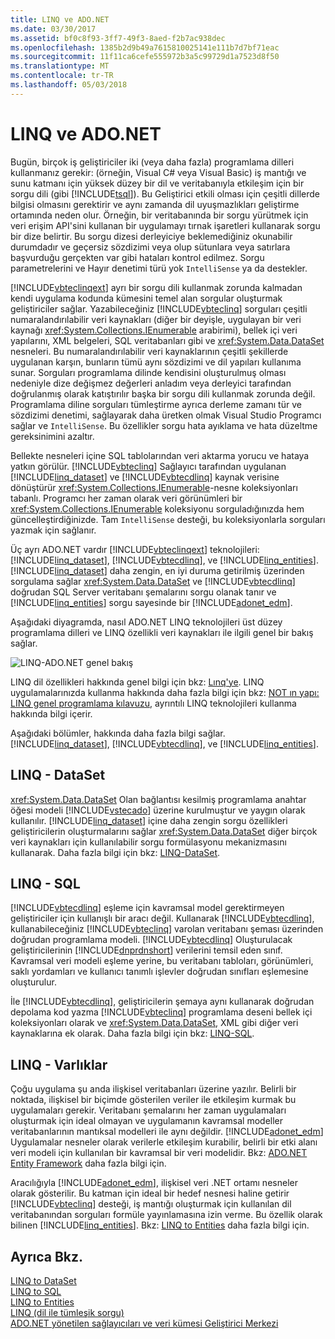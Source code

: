 ```yaml
---
title: LINQ ve ADO.NET
ms.date: 03/30/2017
ms.assetid: bf0c8f93-3ff7-49f3-8aed-f2b7ac938dec
ms.openlocfilehash: 1385b2d9b49a7615810025141e111b7d7bf71eac
ms.sourcegitcommit: 11f11ca6cefe555972b3a5c99729d1a7523d8f50
ms.translationtype: MT
ms.contentlocale: tr-TR
ms.lasthandoff: 05/03/2018
---
```

# <a name="linq-and-adonet"></a>LINQ ve ADO.NET
Bugün, birçok iş geliştiriciler iki (veya daha fazla) programlama dilleri kullanmanız gerekir: (örneğin, Visual C# veya Visual Basic) iş mantığı ve sunu katmanı için yüksek düzey bir dil ve veritabanıyla etkileşim için bir sorgu dili (gibi [!INCLUDE[tsql](../../../../includes/tsql-md.md)]). Bu Geliştirici etkili olması için çeşitli dillerde bilgisi olmasını gerektirir ve aynı zamanda dil uyuşmazlıkları geliştirme ortamında neden olur. Örneğin, bir veritabanında bir sorgu yürütmek için veri erişim API'sini kullanan bir uygulamayı tırnak işaretleri kullanarak sorgu bir dize belirtir. Bu sorgu dizesi derleyiciye beklemediğiniz okunabilir durumdadır ve geçersiz sözdizimi veya olup sütunlara veya satırlara başvurduğu gerçekten var gibi hataları kontrol edilmez. Sorgu parametrelerini ve Hayır denetimi türü yok `IntelliSense` ya da destekler.  
  
 [!INCLUDE[vbteclinqext](../../../../includes/vbteclinqext-md.md)] ayrı bir sorgu dili kullanmak zorunda kalmadan kendi uygulama kodunda kümesini temel alan sorgular oluşturmak geliştiriciler sağlar. Yazabileceğiniz [!INCLUDE[vbteclinq](../../../../includes/vbteclinq-md.md)] sorguları çeşitli numaralandırılabilir veri kaynakları (diğer bir deyişle, uygulayan bir veri kaynağı <xref:System.Collections.IEnumerable> arabirimi), bellek içi veri yapılarını, XML belgeleri, SQL veritabanları gibi ve <xref:System.Data.DataSet> nesneleri. Bu numaralandırılabilir veri kaynaklarının çeşitli şekillerde uygulanan karşın, bunların tümü aynı sözdizimi ve dil yapıları kullanıma sunar. Sorguları programlama dilinde kendisini oluşturulmuş olması nedeniyle dize değişmez değerleri anladım veya derleyici tarafından doğrulanmış olarak katıştırılır başka bir sorgu dili kullanmak zorunda değil. Programlama diline sorguları tümleştirme ayrıca derleme zamanı tür ve sözdizimi denetimi, sağlayarak daha üretken olmak Visual Studio Programcı sağlar ve `IntelliSense`. Bu özellikler sorgu hata ayıklama ve hata düzeltme gereksinimini azaltır.  
  
 Bellekte nesneleri içine SQL tablolarından veri aktarma yorucu ve hataya yatkın görülür. [!INCLUDE[vbteclinq](../../../../includes/vbteclinq-md.md)] Sağlayıcı tarafından uygulanan [!INCLUDE[linq_dataset](../../../../includes/linq-dataset-md.md)] ve [!INCLUDE[vbtecdlinq](../../../../includes/vbtecdlinq-md.md)] kaynak verisine dönüştürür <xref:System.Collections.IEnumerable>-nesne koleksiyonları tabanlı. Programcı her zaman olarak veri görünümleri bir <xref:System.Collections.IEnumerable> koleksiyonu sorguladığınızda hem güncelleştirdiğinizde. Tam `IntelliSense` desteği, bu koleksiyonlarla sorguları yazmak için sağlanır.  
  
 Üç ayrı ADO.NET vardır [!INCLUDE[vbteclinqext](../../../../includes/vbteclinqext-md.md)] teknolojileri: [!INCLUDE[linq_dataset](../../../../includes/linq-dataset-md.md)], [!INCLUDE[vbtecdlinq](../../../../includes/vbtecdlinq-md.md)], ve [!INCLUDE[linq_entities](../../../../includes/linq-entities-md.md)]. [!INCLUDE[linq_dataset](../../../../includes/linq-dataset-md.md)] daha zengin, en iyi duruma getirilmiş üzerinden sorgulama sağlar <xref:System.Data.DataSet> ve [!INCLUDE[vbtecdlinq](../../../../includes/vbtecdlinq-md.md)] doğrudan SQL Server veritabanı şemalarını sorgu olanak tanır ve [!INCLUDE[linq_entities](../../../../includes/linq-entities-md.md)] sorgu sayesinde bir [!INCLUDE[adonet_edm](../../../../includes/adonet-edm-md.md)].  
  
 Aşağıdaki diyagramda, nasıl ADO.NET LINQ teknolojileri üst düzey programlama dilleri ve LINQ özellikli veri kaynakları ile ilgili genel bir bakış sağlar.  
  
 ![LINQ-ADO.NET genel bakış](../../../../docs/framework/data/adonet/media/dpue-linqtoadonetoverview-bpuedev11.gif "DPUE_LinqToAdoNetOverview_bpuedev11")  
  
 LINQ dil özellikleri hakkında genel bilgi için bkz: [Lınq'ye](http://msdn.microsoft.com/library/24dddf19-12a0-4707-a4bc-eba4fa7f219e). LINQ uygulamalarınızda kullanma hakkında daha fazla bilgi için bkz: [NOT ın yapı: LINQ genel programlama kılavuzu](http://msdn.microsoft.com/library/609c7a6b-cbdd-429d-99f3-78d13d3bc049), ayrıntılı LINQ teknolojileri kullanma hakkında bilgi içerir.  
  
 Aşağıdaki bölümler, hakkında daha fazla bilgi sağlar. [!INCLUDE[linq_dataset](../../../../includes/linq-dataset-md.md)], [!INCLUDE[vbtecdlinq](../../../../includes/vbtecdlinq-md.md)], ve [!INCLUDE[linq_entities](../../../../includes/linq-entities-md.md)].  
  
## <a name="linq-to-dataset"></a>LINQ - DataSet  
 <xref:System.Data.DataSet> Olan bağlantısı kesilmiş programlama anahtar öğesi modeli [!INCLUDE[vstecado](../../../../includes/vstecado-md.md)] üzerine kurulmuştur ve yaygın olarak kullanılır. [!INCLUDE[linq_dataset](../../../../includes/linq-dataset-md.md)] içine daha zengin sorgu özellikleri geliştiricilerin oluşturmalarını sağlar <xref:System.Data.DataSet> diğer birçok veri kaynakları için kullanılabilir sorgu formülasyonu mekanizmasını kullanarak. Daha fazla bilgi için bkz: [LINQ-DataSet](../../../../docs/framework/data/adonet/linq-to-dataset.md).  
  
## <a name="linq-to-sql"></a>LINQ - SQL  
 [!INCLUDE[vbtecdlinq](../../../../includes/vbtecdlinq-md.md)] eşleme için kavramsal model gerektirmeyen geliştiriciler için kullanışlı bir aracı değil. Kullanarak [!INCLUDE[vbtecdlinq](../../../../includes/vbtecdlinq-md.md)], kullanabileceğiniz [!INCLUDE[vbteclinq](../../../../includes/vbteclinq-md.md)] varolan veritabanı şeması üzerinden doğrudan programlama modeli. [!INCLUDE[vbtecdlinq](../../../../includes/vbtecdlinq-md.md)] Oluşturulacak geliştiricilerinin [!INCLUDE[dnprdnshort](../../../../includes/dnprdnshort-md.md)] verilerini temsil eden sınıf. Kavramsal veri modeli eşleme yerine, bu veritabanı tabloları, görünümleri, saklı yordamları ve kullanıcı tanımlı işlevler doğrudan sınıfları eşlemesine oluşturulur.  
  
 İle [!INCLUDE[vbtecdlinq](../../../../includes/vbtecdlinq-md.md)], geliştiricilerin şemaya aynı kullanarak doğrudan depolama kod yazma [!INCLUDE[vbteclinq](../../../../includes/vbteclinq-md.md)] programlama deseni bellek içi koleksiyonları olarak ve <xref:System.Data.DataSet>, XML gibi diğer veri kaynaklarına ek olarak. Daha fazla bilgi için bkz: [LINQ-SQL](../../../../docs/framework/data/adonet/sql/linq/index.md).  
  
## <a name="linq-to-entities"></a>LINQ - Varlıklar  
 Çoğu uygulama şu anda ilişkisel veritabanları üzerine yazılır. Belirli bir noktada, ilişkisel bir biçimde gösterilen veriler ile etkileşim kurmak bu uygulamaları gerekir. Veritabanı şemalarını her zaman uygulamaları oluşturmak için ideal olmayan ve uygulamanın kavramsal modeller veritabanlarının mantıksal modelleri ile aynı değildir. [!INCLUDE[adonet_edm](../../../../includes/adonet-edm-md.md)] Uygulamalar nesneler olarak verilerle etkileşim kurabilir, belirli bir etki alanı veri modeli için kullanılan bir kavramsal bir veri modelidir. Bkz: [ADO.NET Entity Framework](../../../../docs/framework/data/adonet/ef/index.md) daha fazla bilgi için.  
  
 Aracılığıyla [!INCLUDE[adonet_edm](../../../../includes/adonet-edm-md.md)], ilişkisel veri .NET ortamı nesneler olarak gösterilir. Bu katman için ideal bir hedef nesnesi haline getirir [!INCLUDE[vbteclinq](../../../../includes/vbteclinq-md.md)] desteği, iş mantığı oluşturmak için kullanılan dil veritabanından sorguları formüle yayınlamasına izin verme. Bu özellik olarak bilinen [!INCLUDE[linq_entities](../../../../includes/linq-entities-md.md)]. Bkz: [LINQ to Entities](../../../../docs/framework/data/adonet/ef/language-reference/linq-to-entities.md) daha fazla bilgi için.  
  
## <a name="see-also"></a>Ayrıca Bkz.  
 [LINQ to DataSet](../../../../docs/framework/data/adonet/linq-to-dataset.md)  
 [LINQ to SQL](../../../../docs/framework/data/adonet/sql/linq/index.md)  
 [LINQ to Entities](../../../../docs/framework/data/adonet/ef/language-reference/linq-to-entities.md)  
 [LINQ (dil ile tümleşik sorgu)](http://msdn.microsoft.com/library/a73c4aec-5d15-4e98-b962-1274021ea93d)  
 [ADO.NET yönetilen sağlayıcıları ve veri kümesi Geliştirici Merkezi](http://go.microsoft.com/fwlink/?LinkId=217917)
